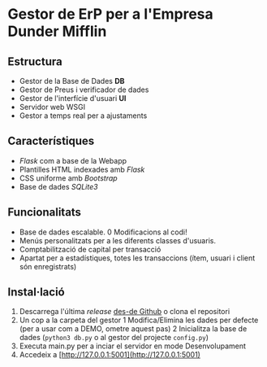# Gestor de ErP per a l'Empresa Dunder Mifflin

## Estructura
- Gestor de la Base de Dades **DB**
- Gestor de Preus i verificador de dades
- Gestor de l'interfície d'usuari **UI**
- Servidor web WSGI
- Gestor a temps real per a ajustaments

## Característiques
- *Flask* com a base de la Webapp
- Plantilles HTML indexades amb *Flask*
- CSS uniforme amb *Bootstrap*
- Base de dades *SQLite3*


## Funcionalitats
- Base de dades escalable. 0 Modificacions al codi!
- Menús personalitzats per a les diferents classes d'usuaris.
- Comptabilització de capital per transacció
- Apartat per a estadístiques, totes les transaccions (ítem, usuari i client són enregistrats)

## Instal·lació
1. Descarrega l'última *release* [des-de Github](https://github.com/pgiuli/dunder-mifflin/releases) o clona el repositori
2. Un cop a la carpeta del gestor
   1 Modifica/Elimina les dades per defecte (per a usar com a DEMO, ometre aquest pas)
   2 Inicialitza la base de dades (`python3 db.py` o al gestor del projecte `config.py`)
3. Executa main.py per a inciar el servidor en mode Desenvolupament
4. Accedeix a [http://127.0.0.1:5001](http://127.0.0.1:5001)
